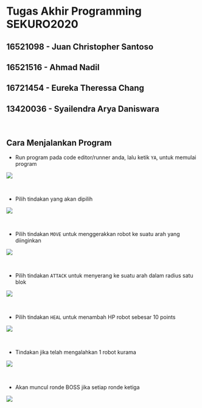# Tugas Akhir Programming SEKURO2020

## 16521098 - Juan Christopher Santoso
## 16521516 - Ahmad Nadil
## 16721454 - Eureka Theressa Chang
## 13420036 - Syailendra Arya Daniswara
<p>&nbsp;</p>

## Cara Menjalankan Program

- Run program pada code editor/runner anda, lalu ketik `YA`, untuk memulai program

![](https://media.discordapp.net/attachments/940989834779037716/955066085504339999/unknown.png)

<p>&nbsp;</p>

- Pilih tindakan yang akan dipilih

![](https://media.discordapp.net/attachments/940989834779037716/955068589369610241/unknown.png)

<p>&nbsp;</p>

- Pilih tindakan `MOVE` untuk menggerakkan robot ke suatu arah yang diinginkan

![](https://media.discordapp.net/attachments/940989834779037716/955068693614833725/unknown.png)

<p>&nbsp;</p>

- Pilih tindakan `ATTACK` untuk menyerang ke suatu arah dalam radius satu blok

![](https://media.discordapp.net/attachments/940989834779037716/955068872883576852/unknown.png)

<p>&nbsp;</p>

- Pilih tindakan `HEAL` untuk menambah HP robot sebesar 10 points

![](https://media.discordapp.net/attachments/940989834779037716/955070759418597456/unknown.png)

<p>&nbsp;</p>

- Tindakan jika telah mengalahkan 1 robot kurama

![](https://media.discordapp.net/attachments/940989834779037716/955069204221034556/unknown.png)

<p>&nbsp;</p>

- Akan muncul ronde BOSS jika setiap ronde ketiga

![](https://media.discordapp.net/attachments/940989834779037716/955069910613098516/unknown.png)